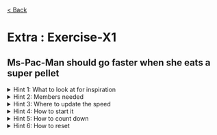 [< Back](README.md)

# Extra : Exercise-X1

## Ms-Pac-Man should go faster when she eats a super pellet

<details>
   <summary>Hint 1: What to look at for inspiration</summary>

Look at how the SUPER_SPEED cheat works
</details>

<details>
   <summary>Hint 2: Members needed</summary>

```cpp
  double scale_speed = 1.0;
  DeltaTimer timer{ std::chrono::seconds(5) };
  bool hasSuperSpeed() const { return scale_speed > 1.0; }
```
</details>

<details>
   <summary>Hint 3: Where to update the speed</summary>

```cpp
  const double position_delta = cheat_speed * scale_speed * 0.004 * double(time_delta.count());
```
</details>

<details>
   <summary>Hint 4: How to start it</summary>

```cpp
void MsPacMan::eat(const SuperPellet &) {
  // TODO Exercise-X1 : Ms-Pac-Man should go faster when she eats a super pellet
  scale_speed = 2.0;
}
```
</details>

<details>
   <summary>Hint 5: How to count down</summary>

```cpp
  if (hasSuperSpeed()) {
    timer.inc(time_delta);
    if (timer.timed_out()) {
      scale_speed = 1.0;
      timer.reset();
    }
  }
```
</details>

<details>
   <summary>Hint 6: How to reset</summary>

```cpp
void MsPacMan::reset() {
  // ...
  scale_speed = 1.0;
  timer.reset();
}
```
</details>
